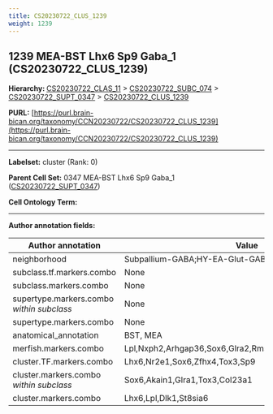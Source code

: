 ```yaml
---
title: CS20230722_CLUS_1239
weight: 1239
---
```

## 1239 MEA-BST Lhx6 Sp9 Gaba_1 (CS20230722_CLUS_1239)
<b>Hierarchy: </b>
[CS20230722_CLAS_11](../CS20230722_CLAS_11) >
[CS20230722_SUBC_074](../CS20230722_SUBC_074) >
[CS20230722_SUPT_0347](../CS20230722_SUPT_0347) >
[CS20230722_CLUS_1239](../CS20230722_CLUS_1239)

**PURL:** [https://purl.brain-bican.org/taxonomy/CCN20230722/CS20230722_CLUS_1239](https://purl.brain-bican.org/taxonomy/CCN20230722/CS20230722_CLUS_1239)

---


**Labelset:** cluster (Rank: 0)

**Parent Cell Set:** 0347 MEA-BST Lhx6 Sp9 Gaba_1 ([CS20230722_SUPT_0347](../CS20230722_SUPT_0347))



**Cell Ontology Term:** 

[MARKER GENES.]: #


---

[TRANSFERRED ANNOTATIONS.]: #


[AUTHOR ANNOTATION FIELDS.]: #


**Author annotation fields:**

| Author annotation | Value |
|-------------------|-------|
|neighborhood|Subpallium-GABA;HY-EA-Glut-GABA|
|subclass.tf.markers.combo|None|
|subclass.markers.combo|None|
|supertype.markers.combo _within subclass_|None|
|supertype.markers.combo|None|
|anatomical_annotation|BST, MEA|
|merfish.markers.combo|Lpl,Nxph2,Arhgap36,Sox6,Glra2,Rmst,Rprm,Col23a1,Irs4,Ecel1|
|cluster.TF.markers.combo|Lhx6,Nr2e1,Sox6,Zfhx4,Tox3,Sp9|
|cluster.markers.combo _within subclass_|Sox6,Akain1,Glra1,Tox3,Col23a1|
|cluster.markers.combo|Lhx6,Lpl,Dlk1,St8sia6|
